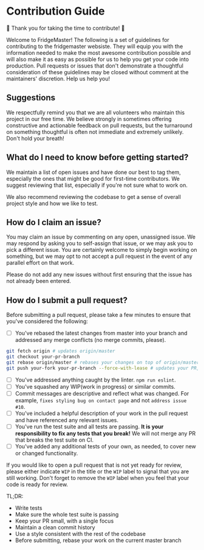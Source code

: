 # Contribution Guide

:tada: Thank you for taking the time to contribute! :tada:

Welcome to FridgeMaster! The following is a set of guidelines for contributing
to the fridgemaster websiste. They will equip you with the information needed to make the
most awesome contribution possible and will also make it as easy as possible for
us to help you get your code into production. Pull requests or issues that don't
demonstrate a thoughtful consideration of these guidelines may be closed without
comment at the maintainers' discretion. Help us help you!

## Suggestions
We respectfully remind you that we are all volunteers who maintain this project in our free time. We believe strongly in sometimes offering constructive and actionable feedback on pull requests, but the turnaround on something thoughtful is often not immediate and extremely unlikely. Don't hold your breath! 

## What do I need to know before getting started?
We maintain a list of open issues and have done our best to tag them, especially
the ones that might be good for first-time contributors. We suggest reviewing
that list, especially if you're not sure what to work on.

We also recommend reviewing the codebase to get a sense of overall project style
and how we like to test.

## How do I claim an issue?
You may claim an issue by commenting on any open, unassigned issue. We may
respond by asking you to self-assign that issue, or we may ask you to pick a different issue. You
are certainly welcome to simply begin working on something, but we may opt to not
accept a pull request in the event of any parallel effort on that work.

Please do not add any new issues without first ensuring that the issue has not
already been entered.

## How do I submit a pull request?
Before submitting a pull request, please take a few minutes to ensure that
you've considered the following:
- [ ] You've rebased the latest changes from master into your branch and
  addressed any merge conflicts (no merge commits, please).
````bash
git fetch origin # updates origin/master
git checkout your-pr-branch
git rebase origin/master # rebases your changes on top of origin/master
git push your-fork your-pr-branch --force-with-lease # updates your PR, overwriting your previous changes
````
- [ ] You've addressed anything caught by the linter. `npm run eslint`.
- [ ] You've squashed any WIP(work in progress) or similar commits.
- [ ] Commit messages are descriptive and reflect what was changed. For example, `fixes styling bug on contact page` and not `address issue #10`.
- [ ] You've included a helpful description of your work in the pull request and
  have referenced any relevant issues.
- [ ] You've run the test suite and all tests are passing. **It is your
  responsibility to fix any tests that you break!** We will not merge any PR that
  breaks the test suite on CI.
- [ ] You've added any additional tests of your own, as needed, to cover new or
  changed functionality.

If you would like to open a pull request that is not yet ready for review,
please either indicate `WIP` in the title or the `WIP` label to signal that you are still working. Don't forget to
remove the `WIP` label when you feel that your code is ready for review.

TL;DR:

* Write tests
* Make sure the whole test suite is passing
* Keep your PR small, with a single focus
* Maintain a clean commit history
* Use a style consistent with the rest of the codebase
* Before submitting, rebase your work on the current master branch
